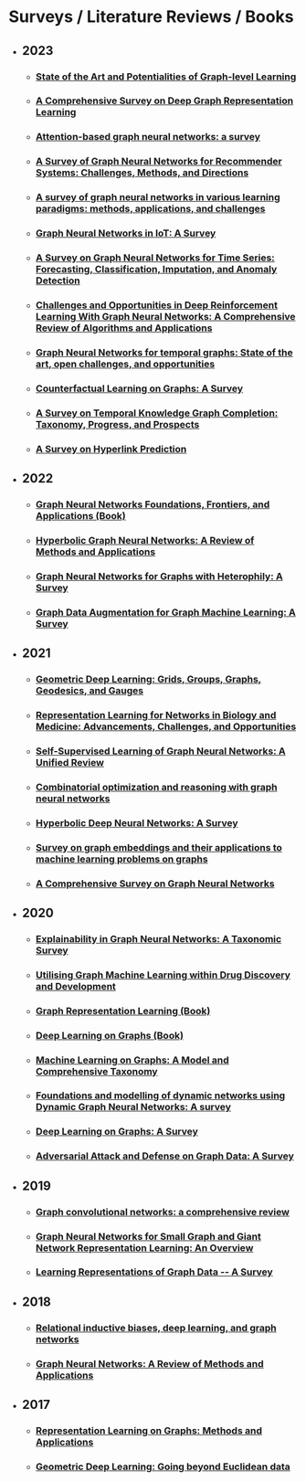 
# Surveys / Literature Reviews / Books

- ## 2023
   * ### [State of the Art and Potentialities of Graph-level Learning](https://github.com/naganandy/graph-based-deep-learning-literature/blob/master/conference-publications/folders/surveys/gll_arxiv23/README.md)
   * ### [A Comprehensive Survey on Deep Graph Representation Learning](https://github.com/naganandy/graph-based-deep-learning-literature/blob/master/conference-publications/folders/surveys/dgrl_arxiv23/README.md)
   * ### [Attention-based graph neural networks: a survey](https://github.com/naganandy/graph-based-deep-learning-literature/blob/master/conference-publications/folders/surveys/att_air23/README.md)
   * ### [A Survey of Graph Neural Networks for Recommender Systems: Challenges, Methods, and Directions](https://github.com/naganandy/graph-based-deep-learning-literature/blob/master/conference-publications/folders/surveys/recsys_tors23/README.md)
   * ### [A survey of graph neural networks in various learning paradigms: methods, applications, and challenges](https://github.com/naganandy/graph-based-deep-learning-literature/blob/master/conference-publications/folders/surveys/vlp_air23/README.md)
   * ### [Graph Neural Networks in IoT: A Survey](https://github.com/naganandy/graph-based-deep-learning-literature/blob/master/conference-publications/folders/surveys/iot_tosn23/README.md)
   * ### [A Survey on Graph Neural Networks for Time Series: Forecasting, Classification, Imputation, and Anomaly Detection](https://github.com/naganandy/graph-based-deep-learning-literature/blob/master/conference-publications/folders/surveys/ts_arxiv23/README.md)
   * ### [Challenges and Opportunities in Deep Reinforcement Learning With Graph Neural Networks: A Comprehensive Review of Algorithms and Applications](https://github.com/naganandy/graph-based-deep-learning-literature/blob/master/conference-publications/folders/surveys/rl_tnnls23/README.md)
   * ### [Graph Neural Networks for temporal graphs: State of the art, open challenges, and opportunities](https://github.com/naganandy/graph-based-deep-learning-literature/blob/master/conference-publications/folders/surveys/tmp_arxiv23/README.md)
   * ### [Counterfactual Learning on Graphs: A Survey](https://github.com/naganandy/graph-based-deep-learning-literature/blob/master/conference-publications/folders/surveys/cntfact_arxiv23/README.md)
   * ### [A Survey on Temporal Knowledge Graph Completion: Taxonomy, Progress, and Prospects](https://github.com/naganandy/graph-based-deep-learning-literature/blob/master/conference-publications/folders/surveys/tkg_arxiv23/README.md)
   * ### [A Survey on Hyperlink Prediction](https://github.com/naganandy/graph-based-deep-learning-literature/blob/master/conference-publications/folders/surveys/hyplink_tnnls23/README.md)

- ## 2022
   * ### [Graph Neural Networks Foundations, Frontiers, and Applications (Book)](https://github.com/naganandy/graph-based-deep-learning-literature/blob/master/conference-publications/folders/surveys/gnnbook_springer22/README.md)
   * ### [Hyperbolic Graph Neural Networks: A Review of Methods and Applications](https://github.com/naganandy/graph-based-deep-learning-literature/blob/master/conference-publications/folders/surveys/hgnns_corr22/README.md)
   * ### [Graph Neural Networks for Graphs with Heterophily: A Survey](https://github.com/naganandy/graph-based-deep-learning-literature/blob/master/conference-publications/folders/surveys/heterognns_corr22/README.md)
   * ### [Graph Data Augmentation for Graph Machine Learning: A Survey](https://github.com/naganandy/graph-based-deep-learning-literature/blob/master/conference-publications/folders/surveys/gda_arxiv22/README.md)

- ## 2021
   * ### [Geometric Deep Learning: Grids, Groups, Graphs, Geodesics, and Gauges](https://github.com/naganandy/graph-based-deep-learning-literature/blob/master/conference-publications/folders/surveys/gdl_corr21/README.md)
   * ### [Representation Learning for Networks in Biology and Medicine: Advancements, Challenges, and Opportunities](https://github.com/naganandy/graph-based-deep-learning-literature/blob/master/conference-publications/folders/surveys/biomed_corr21/README.md)
  * ### [Self-Supervised Learning of Graph Neural Networks: A Unified Review](https://github.com/naganandy/graph-based-deep-learning-literature/blob/master/conference-publications/folders/surveys/selfgnn_corr21/README.md)
   * ### [Combinatorial optimization and reasoning with graph neural networks](https://github.com/naganandy/graph-based-deep-learning-literature/blob/master/conference-publications/folders/surveys/cognn_corr21/README.md)
   * ### [Hyperbolic Deep Neural Networks: A Survey](https://github.com/naganandy/graph-based-deep-learning-literature/blob/master/conference-publications/folders/surveys/hdnn_corr21/README.md)
   * ### [Survey on graph embeddings and their applications to machine learning problems on graphs](https://github.com/naganandy/graph-based-deep-learning-literature/blob/master/conference-publications/folders/surveys/mlgraphs_peerjcs21/README.md)
   * ### [A Comprehensive Survey on Graph Neural Networks](https://github.com/naganandy/graph-based-deep-learning-literature/blob/master/conference-publications/folders/surveys/gnnsurvey_tnnls21/README.md)

- ## 2020
   * ### [Explainability in Graph Neural Networks: A Taxonomic Survey](https://github.com/naganandy/graph-based-deep-learning-literature/blob/master/conference-publications/folders/surveys/gnnexplainability_corr21/README.md)
   * ### [Utilising Graph Machine Learning within Drug Discovery and Development](https://github.com/naganandy/graph-based-deep-learning-literature/blob/master/conference-publications/folders/surveys/gmldrug_aaai20/README.md)
   * ### [Graph Representation Learning (Book)](https://github.com/naganandy/graph-based-deep-learning-literature/blob/master/conference-publications/folders/surveys/grl_mac20/README.md)
   * ### [Deep Learning on Graphs (Book)](https://github.com/naganandy/graph-based-deep-learning-literature/blob/master/conference-publications/folders/surveys/dlg_cup20/README.md)
   * ### [Machine Learning on Graphs: A Model and Comprehensive Taxonomy](https://github.com/naganandy/graph-based-deep-learning-literature/blob/master/conference-publications/folders/surveys/mlgraphs_arxiv20/README.md)
   * ### [Foundations and modelling of dynamic networks using Dynamic Graph Neural Networks: A survey](https://github.com/naganandy/graph-based-deep-learning-literature/blob/master/conference-publications/folders/surveys/dygnn_arxiv20/README.md)
   * ### [Deep Learning on Graphs: A Survey](https://github.com/naganandy/graph-based-deep-learning-literature/blob/master/conference-publications/folders/surveys/dlgsurvey_tkde20/README.md)
   * ### [Adversarial Attack and Defense on Graph Data: A Survey](https://github.com/naganandy/graph-based-deep-learning-literature/blob/master/conference-publications/folders/surveys/aagsurvey_arxiv20/README.md)

- ## 2019
   * ### [Graph convolutional networks: a comprehensive review](https://github.com/naganandy/graph-based-deep-learning-literature/blob/master/conference-publications/folders/surveys/gcnreview_csn19/README.md)
   * ### [Graph Neural Networks for Small Graph and Giant Network Representation Learning: An Overview](https://github.com/naganandy/graph-based-deep-learning-literature/blob/master/conference-publications/folders/surveys/gnnaug_arxiv19/README.md)
   * ### [Learning Representations of Graph Data -- A Survey](https://github.com/naganandy/graph-based-deep-learning-literature/blob/master/conference-publications/folders/surveys/lrg_arxiv19/README.md)

- ## 2018
   * ### [Relational inductive biases, deep learning, and graph networks](https://github.com/naganandy/graph-based-deep-learning-literature/blob/master/conference-publications/folders/surveys/gnet_arXiv18/README.md)
   * ### [Graph Neural Networks: A Review of Methods and Applications](https://github.com/naganandy/graph-based-deep-learning-literature/blob/master/conference-publications/folders/surveys/gnnreview_arxiv18/README.md)

- ## 2017
   * ### [Representation Learning on Graphs: Methods and Applications](https://github.com/naganandy/graph-based-deep-learning-literature/blob/master/conference-publications/folders/surveys/grl_ideb17/README.md)
   * ### [Geometric Deep Learning: Going beyond Euclidean data](https://github.com/naganandy/graph-based-deep-learning-literature/blob/master/conference-publications/folders/surveys/gdl_isp17/README.md)
